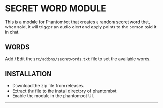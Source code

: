 # SECRET WORD MODULE
This is a module for Phantombot that creates a random secret word that, when said, it will trigger an audio alert and apply points to the person said it in chat.

## WORDS

Add / Edit the `src/addons/secretwords.txt` file to set the available words.

## INSTALLATION

- Download the zip file from releases.
- Extract the file to the install directory of phantombot
- Enable the module in the phantombot UI.

----
